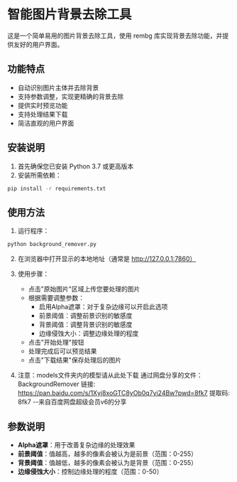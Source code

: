 # 智能图片背景去除工具

这是一个简单易用的图片背景去除工具，使用 rembg 库实现背景去除功能，并提供友好的用户界面。

## 功能特点

- 自动识别图片主体并去除背景
- 支持参数调整，实现更精确的背景去除
- 提供实时预览功能
- 支持处理结果下载
- 简洁直观的用户界面

## 安装说明

1. 首先确保您已安装 Python 3.7 或更高版本
2. 安装所需依赖：
```bash
pip install -r requirements.txt
```

## 使用方法

1. 运行程序：
```bash
python background_remover.py
```

2. 在浏览器中打开显示的本地地址（通常是 http://127.0.0.1:7860）

3. 使用步骤：
   - 点击"原始图片"区域上传您要处理的图片
   - 根据需要调整参数：
     - 启用Alpha遮罩：对于复杂边缘可以开启此选项
     - 前景阈值：调整前景识别的敏感度
     - 背景阈值：调整背景识别的敏感度
     - 边缘侵蚀大小：调整边缘处理的程度
   - 点击"开始处理"按钮
   - 处理完成后可以预览结果
   - 点击"下载结果"保存处理后的图片

4. 注意：models文件夹内的模型请从此处下载
通过网盘分享的文件：BackgroundRemover
链接: https://pan.baidu.com/s/1Xyj8xoGTC8yOb0q7yi24Bw?pwd=8fk7 提取码: 8fk7 
--来自百度网盘超级会员v6的分享


## 参数说明

- **Alpha遮罩**：用于改善复杂边缘的处理效果
- **前景阈值**：值越高，越多的像素会被认为是前景（范围：0-255）
- **背景阈值**：值越低，越多的像素会被认为是背景（范围：0-255）
- **边缘侵蚀大小**：控制边缘处理的程度（范围：0-50） 